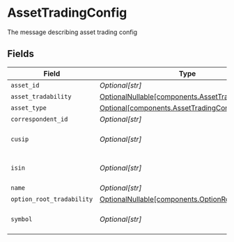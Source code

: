 # AssetTradingConfig

The message describing asset trading config


## Fields

| Field                                                                                                                                                                                     | Type                                                                                                                                                                                      | Required                                                                                                                                                                                  | Description                                                                                                                                                                               | Example                                                                                                                                                                                   |
| ----------------------------------------------------------------------------------------------------------------------------------------------------------------------------------------- | ----------------------------------------------------------------------------------------------------------------------------------------------------------------------------------------- | ----------------------------------------------------------------------------------------------------------------------------------------------------------------------------------------- | ----------------------------------------------------------------------------------------------------------------------------------------------------------------------------------------- | ----------------------------------------------------------------------------------------------------------------------------------------------------------------------------------------- |
| `asset_id`                                                                                                                                                                                | *Optional[str]*                                                                                                                                                                           | :heavy_minus_sign:                                                                                                                                                                        | Unique identifier for the asset                                                                                                                                                           | 612                                                                                                                                                                                       |
| `asset_tradability`                                                                                                                                                                       | [OptionalNullable[components.AssetTradability]](../../models/components/assettradability.md)                                                                                              | :heavy_minus_sign:                                                                                                                                                                        | Indicators to determine what types of orders allowed to be traded                                                                                                                         |                                                                                                                                                                                           |
| `asset_type`                                                                                                                                                                              | [Optional[components.AssetTradingConfigAssetType]](../../models/components/assettradingconfigassettype.md)                                                                                | :heavy_minus_sign:                                                                                                                                                                        | Type of the asset                                                                                                                                                                         | EQUITY                                                                                                                                                                                    |
| `correspondent_id`                                                                                                                                                                        | *Optional[str]*                                                                                                                                                                           | :heavy_minus_sign:                                                                                                                                                                        | Unique identifier for the correspondent                                                                                                                                                   | 01HBRQ5BW6ZAY4BNWP4GWRD80X                                                                                                                                                                |
| `cusip`                                                                                                                                                                                   | *Optional[str]*                                                                                                                                                                           | :heavy_minus_sign:                                                                                                                                                                        | Identifier assigned to a security by the CUSIP Service Bureau of Standard & Poor’s Corporation Population of this field is determined by whether the correspondent has access to the data | 855244109                                                                                                                                                                                 |
| `isin`                                                                                                                                                                                    | *Optional[str]*                                                                                                                                                                           | :heavy_minus_sign:                                                                                                                                                                        | Stands for the International Securities Identification Number Population of this field is determined by whether the correspondent has access to the data                                  | US123456789                                                                                                                                                                               |
| `name`                                                                                                                                                                                    | *Optional[str]*                                                                                                                                                                           | :heavy_minus_sign:                                                                                                                                                                        | correspondents/{correspondent_id}/assets/{asset_id}/tradingConfig                                                                                                                         | correspondents/01HBRQ5BW6ZAY4BNWP4GWRD80X/assets/612/tradingConfig                                                                                                                        |
| `option_root_tradability`                                                                                                                                                                 | [OptionalNullable[components.OptionRootTradability]](../../models/components/optionroottradability.md)                                                                                    | :heavy_minus_sign:                                                                                                                                                                        | Indicators on an asset who has Options                                                                                                                                                    |                                                                                                                                                                                           |
| `symbol`                                                                                                                                                                                  | *Optional[str]*                                                                                                                                                                           | :heavy_minus_sign:                                                                                                                                                                        | An arrangement of characters—usually letters and or numbers — usually representing securities on an exchange. The format of the symbol is determined by the asset type.                   | SBUX                                                                                                                                                                                      |